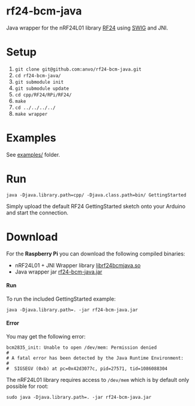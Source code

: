 # rf24-bcm-java


Java wrapper for the nRF24L01 library [RF24](https://github.com/stanleyseow/RF24) using [SWIG](http://www.swig.org/) and JNI.

# Setup

1. `git clone git@github.com:anvo/rf24-bcm-java.git`
1. `cd rf24-bcm-java/`
1. `git submodule init`
1. `git submodule update`
1. `cd cpp/RF24/RPi/RF24/`
1. `make`
1. `cd ../../../../`
1. `make wrapper`

# Examples

See [examples/](https://github.com/anvo/rf24-bcm-java/tree/master/examples) folder.

# Run
`java -Djava.library.path=cpp/ -Djava.class.path=bin/ GettingStarted`

Simply upload the default RF24 GettingStarted sketch onto your Arduino and start the connection.

# Download

For the **Raspberry Pi** you can download the following compiled binaries:

* nRF24L01 + JNI Wrapper library [librf24bcmjava.so](http://anvo.github.io/rf24-bcm-java/download/librf24bcmjava.so)
* Java wrapper jar [rf24-bcm-java.jar](http://anvo.github.io/rf24-bcm-java/download/rf24-bcm-java.jar)

#### Run
To run the included GettingStarted example:

`java -Djava.library.path=. -jar rf24-bcm-java.jar`

#### Error

You may get the following error:

    bcm2835_init: Unable to open /dev/mem: Permission denied
    #
    # A fatal error has been detected by the Java Runtime Environment: 
    #
    #  SIGSEGV (0xb) at pc=0x42d3077c, pid=27571, tid=1086088304

The nRF24L01 library requires access to `/dev/mem` which is by default only possible for root:

`sudo java -Djava.library.path=. -jar rf24-bcm-java.jar`